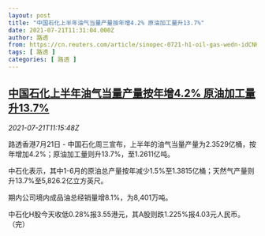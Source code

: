 ```yaml
---
layout: post
title: "中国石化上半年油气当量产量按年增4.2% 原油加工量升13.7%"
date: 2021-07-21T11:31:04.000Z
author: 路透
from: https://cn.reuters.com/article/sinopec-0721-h1-oil-gas-wedn-idCNKBS2ER14I
tags: [ 路透 ]
categories: [ 路透 ]
---
```

<!--1626867064000-->
[中国石化上半年油气当量产量按年增4.2% 原油加工量升13.7%](https://cn.reuters.com/article/sinopec-0721-h1-oil-gas-wedn-idCNKBS2ER14I)
------

<div>
<div><i>2021-07-21T11:15:48Z</i></div><p>路透香港7月21日 - 中国石化周三宣布，上半年的油气当量产量为2.3529亿桶，按年增加4.2%；原油加工量则升13.7%，至1.2611亿吨。</p><p>中石化表示，其中1-6月的原油总产量按年减少1.5%至1.3815亿桶；天然气产量则升13.7%至5,826.2亿立方英尺。</p><p>期内公司境内成品油总经销量增8.1%，为8,401万吨。</p><p>中石化H股今天收低0.28%报3.55港元，其A股则跌1.225%报4.03元人民币。（完）</p>
</div>
